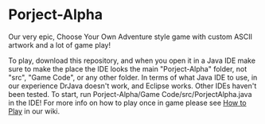 # Porject-Alpha
Our very epic, Choose Your Own Adventure style game with custom ASCII artwork and a lot of game play!

To play, download this repository, and when you open it in a Java IDE make sure to make the place the IDE looks the main "Porject-Alpha" folder, not "src", "Game Code", or any other folder. In terms of what Java IDE to use, in our experience DrJava doesn't work, and Eclipse works. Other IDEs haven't been tested. To start, run Porject-Alpha/Game Code/src/PorjectAlpha.java in the IDE! For more info on how to play once in game please see [How to Play](https://github.com/MrBlockCat/Porject-Alpha/wiki/How-To-Play) in our wiki.
